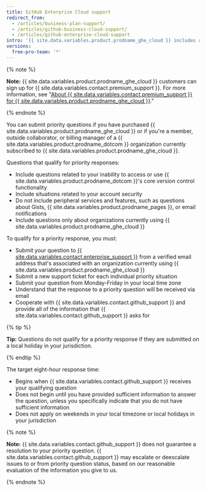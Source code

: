 ```yaml
---
title: GitHub Enterprise Cloud support
redirect_from:
  - /articles/business-plan-support/
  - /articles/github-business-cloud-support/
  - /articles/github-enterprise-cloud-support
intro: '{{ site.data.variables.product.prodname_ghe_cloud }} includes a target eight-hour response time for priority support requests, Monday to Friday in your local time zone.'
versions:
  free-pro-team: '*'
---
```


{% note %}

**Note:** {{ site.data.variables.product.prodname_ghe_cloud }} customers can sign up for {{ site.data.variables.contact.premium_support }}. For more information, see "[About {{ site.data.variables.contact.premium_support }} for {{ site.data.variables.product.prodname_ghe_cloud }}](/articles/about-github-premium-support-for-github-enterprise-cloud)."

{% endnote %}

You can submit priority questions if you have purchased {{ site.data.variables.product.prodname_ghe_cloud }} or if you're a member, outside collaborator, or billing manager of a {{ site.data.variables.product.prodname_dotcom }} organization currently subscribed to {{ site.data.variables.product.prodname_ghe_cloud }}.

Questions that qualify for priority responses:
- Include questions related to your inability to access or use {{ site.data.variables.product.prodname_dotcom }}'s core version control functionality
- Include situations related to your account security
- Do not include peripheral services and features, such as questions about Gists, {{ site.data.variables.product.prodname_pages }}, or email notifications
- Include questions only about organizations currently using {{ site.data.variables.product.prodname_ghe_cloud }}

To qualify for a priority response, you must:
- Submit your question to [{{ site.data.variables.contact.enterprise_support }}](https://enterprise.githubsupport.com/hc/en-us/requests/new?github_product=cloud) from a verified email address that's associated with an organization currently using {{ site.data.variables.product.prodname_ghe_cloud }}
- Submit a new support ticket for each individual priority situation
- Submit your question from Monday-Friday in your local time zone
- Understand that the response to a priority question will be received via email
- Cooperate with {{ site.data.variables.contact.github_support }} and provide all of the information that {{ site.data.variables.contact.github_support }} asks for

{% tip %}

**Tip:** Questions do not qualify for a priority response if they are submitted on a local holiday in your jurisdiction.

{% endtip %}

The target eight-hour response time:
- Begins when {{ site.data.variables.contact.github_support }} receives your qualifying question
- Does not begin until you have provided sufficient information to answer the question, unless you specifically indicate that you do not have sufficient information
- Does not apply on weekends in your local timezone or local holidays in your jurisdiction

{% note %}

**Note:** {{ site.data.variables.contact.github_support }} does not guarantee a resolution to your priority question. {{ site.data.variables.contact.github_support }} may escalate or deescalate issues to or from priority question status, based on our reasonable evaluation of the information you give to us.

{% endnote %}
